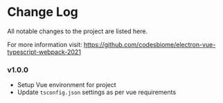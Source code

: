 # Change Log

All notable changes to the project are listed here.

For more information visit:
https://github.com/codesbiome/electron-vue-typescript-webpack-2021


### v1.0.0

- Setup Vue environment for project
- Update `tsconfig.json` settings as per vue requirements
